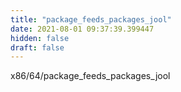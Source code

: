 ```yaml
---
title: "package_feeds_packages_jool"
date: 2021-08-01 09:37:39.399447
hidden: false
draft: false
---
```


x86/64/package_feeds_packages_jool

